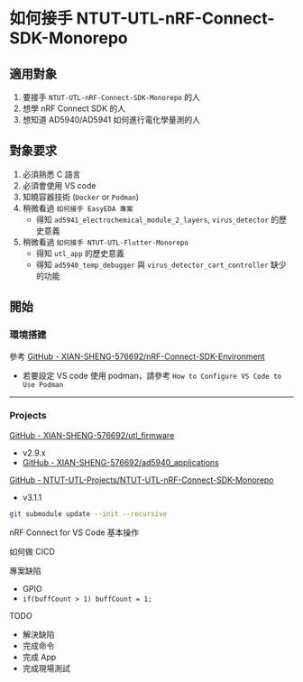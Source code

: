 # 如何接手 NTUT-UTL-nRF-Connect-SDK-Monorepo

## 適用對象

1. 要接手 `NTUT-UTL-nRF-Connect-SDK-Monorepo` 的人
2. 想學 nRF Connect SDK 的人
3. 想知道 AD5940/AD5941 如何進行電化學量測的人

## 對象要求

1. 必須熟悉 C 語言
2. 必須會使用 VS code
3. 知曉容器技術 (`Docker` or `Podman`)
4. 稍微看過 `如何接手 EasyEDA 專案`
    - 得知 `ad5941_electrochemical_module_2_layers`, `virus_detector` 的歷史意義
5. 稍微看過 `如何接手 NTUT-UTL-Flutter-Monorepo`
    - 得知 `utl_app` 的歷史意義
    - 得知 `ad5940_temp_debugger` 與 `virus_detector_cart_controller` 缺少的功能

## 開始

### 環境搭建

參考 [GitHub - XIAN-SHENG-576692/nRF-Connect-SDK-Environment](https://github.com/XIAN-SHENG-576692/nRF-Connect-SDK-Environment)
- 若要設定 VS code 使用 podman，請參考 `How to Configure VS Code to Use Podman`

---

### Projects

[GitHub - XIAN-SHENG-576692/utl\_firmware](https://github.com/XIAN-SHENG-576692/utl_firmware)
- v2.9.x
- [GitHub - XIAN-SHENG-576692/ad5940\_applications](https://github.com/XIAN-SHENG-576692/ad5940_applications)

[GitHub - NTUT-UTL-Projects/NTUT-UTL-nRF-Connect-SDK-Monorepo](https://github.com/NTUT-UTL-Projects/NTUT-UTL-nRF-Connect-SDK-Monorepo)
- v3.1.1

```bash
git submodule update --init --recursive
```

nRF Connect for VS Code 基本操作

如何做 CICD

專案缺陷
- GPIO
- `if(buffCount > 1) buffCount = 1;`

TODO
- 解決缺陷
- 完成命令
- 完成 App
- 完成現場測試
